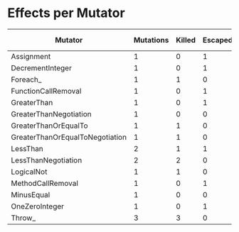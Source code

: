 # Effects per Mutator

| Mutator | Mutations | Killed | Escaped | Errors | Timed Out | MSI | Covered MSI |
| ------- | --------- | ------ | ------- |------- | --------- | --- | ----------- |
| Assignment | 1 | 0 | 1 | 0 | 0 | 0| 0|
| DecrementInteger | 1 | 0 | 1 | 0 | 0 | 0| 0|
| Foreach_ | 1 | 1 | 0 | 0 | 0 | 100| 100|
| FunctionCallRemoval | 1 | 0 | 1 | 0 | 0 | 0| 0|
| GreaterThan | 1 | 0 | 1 | 0 | 0 | 0| 0|
| GreaterThanNegotiation | 1 | 0 | 0 | 0 | 1 | 100| 100|
| GreaterThanOrEqualTo | 1 | 1 | 0 | 0 | 0 | 100| 100|
| GreaterThanOrEqualToNegotiation | 1 | 1 | 0 | 0 | 0 | 100| 100|
| LessThan | 2 | 1 | 1 | 0 | 0 | 50| 50|
| LessThanNegotiation | 2 | 2 | 0 | 0 | 0 | 100| 100|
| LogicalNot | 1 | 1 | 0 | 0 | 0 | 100| 100|
| MethodCallRemoval | 1 | 0 | 1 | 0 | 0 | 0| 0|
| MinusEqual | 1 | 0 | 0 | 0 | 1 | 100| 100|
| OneZeroInteger | 1 | 0 | 1 | 0 | 0 | 0| 0|
| Throw_ | 3 | 3 | 0 | 0 | 0 | 100| 100|